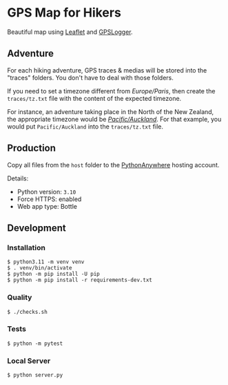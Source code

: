 # GPS Map for Hikers

Beautiful map using [Leaflet](https://leafletjs.com/) and [GPSLogger](https://github.com/mendhak/gpslogger).

## Adventure

For each hiking adventure, GPS traces & medias will be stored into the "traces" folders.
You don't have to deal with those folders.

If you need to set a timezone different from *Europe/Paris*, then create the `traces/tz.txt` file with the content of the expected timezone.

For instance, an adventure taking place in the North of the New Zealand, the appropriate timezone would be [*Pacific/Auckland*](https://github.com/python/tzdata/blob/master/src/tzdata/zoneinfo/Pacific/Auckland). For that example, you would put `Pacific/Auckland` into the `traces/tz.txt` file.

## Production

Copy all files from the `host` folder to the [PythonAnywhere](https://www.pythonanywhere.com) hosting account.

Details:
- Python version: `3.10`
- Force HTTPS: enabled
- Web app type: Bottle

## Development

### Installation

```console
$ python3.11 -m venv venv
$ . venv/bin/activate
$ python -m pip install -U pip
$ python -m pip install -r requirements-dev.txt
```

### Quality

```console
$ ./checks.sh
```

### Tests

```console
$ python -m pytest
```

### Local Server

```console
$ python server.py
```
